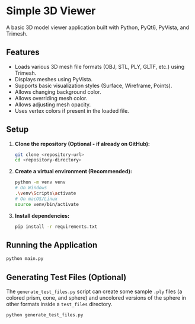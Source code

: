 # Simple 3D Viewer

A basic 3D model viewer application built with Python, PyQt6, PyVista, and Trimesh.

## Features

*   Loads various 3D mesh file formats (OBJ, STL, PLY, GLTF, etc.) using Trimesh.
*   Displays meshes using PyVista.
*   Supports basic visualization styles (Surface, Wireframe, Points).
*   Allows changing background color.
*   Allows overriding mesh color.
*   Allows adjusting mesh opacity.
*   Uses vertex colors if present in the loaded file.

## Setup

1.  **Clone the repository (Optional - if already on GitHub):**
    ```bash
    git clone <repository-url>
    cd <repository-directory>
    ```

2.  **Create a virtual environment (Recommended):**
    ```bash
    python -m venv venv
    # On Windows
    .\venv\Scripts\activate
    # On macOS/Linux
    source venv/bin/activate
    ```

3.  **Install dependencies:**
    ```bash
    pip install -r requirements.txt
    ```

## Running the Application

```bash
python main.py
```

## Generating Test Files (Optional)

The `generate_test_files.py` script can create some sample `.ply` files (a colored prism, cone, and sphere) and uncolored versions of the sphere in other formats inside a `test_files` directory.

```bash
python generate_test_files.py
``` 